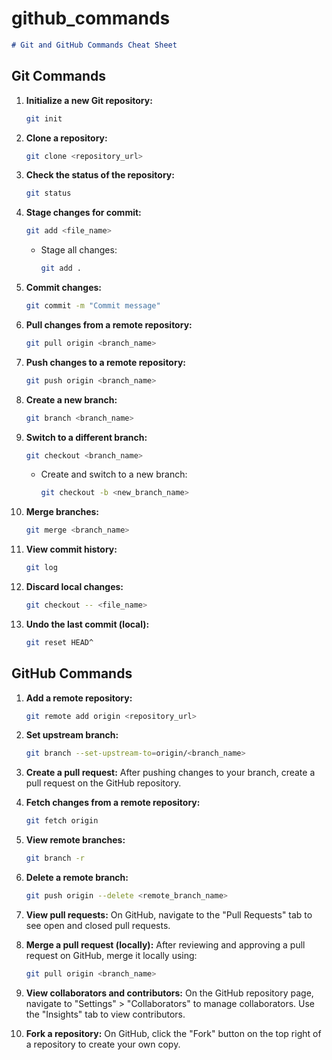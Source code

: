 # github_commands
```markdown
# Git and GitHub Commands Cheat Sheet
  ```

## Git Commands
1. **Initialize a new Git repository:**
   ```bash
   git init
   ```

2. **Clone a repository:**
   ```bash
   git clone <repository_url>
   ```

3. **Check the status of the repository:**
   ```bash
   git status
   ```

4. **Stage changes for commit:**
   ```bash
   git add <file_name>
   ```

   - Stage all changes:
     ```bash
     git add .
     ```

5. **Commit changes:**
   ```bash
   git commit -m "Commit message"
   ```

6. **Pull changes from a remote repository:**
   ```bash
   git pull origin <branch_name>
   ```

7. **Push changes to a remote repository:**
   ```bash
   git push origin <branch_name>
   ```

8. **Create a new branch:**
   ```bash
   git branch <branch_name>
   ```

9. **Switch to a different branch:**
   ```bash
   git checkout <branch_name>
   ```

   - Create and switch to a new branch:
     ```bash
     git checkout -b <new_branch_name>
     ```

10. **Merge branches:**
    ```bash
    git merge <branch_name>
    ```

11. **View commit history:**
    ```bash
    git log
    ```

12. **Discard local changes:**
    ```bash
    git checkout -- <file_name>
    ```

13. **Undo the last commit (local):**
    ```bash
    git reset HEAD^
    ```

## GitHub Commands

1. **Add a remote repository:**
   ```bash
   git remote add origin <repository_url>
   ```

2. **Set upstream branch:**
   ```bash
   git branch --set-upstream-to=origin/<branch_name>
   ```

3. **Create a pull request:**
   After pushing changes to your branch, create a pull request on the GitHub repository.

4. **Fetch changes from a remote repository:**
   ```bash
   git fetch origin
   ```

5. **View remote branches:**
   ```bash
   git branch -r
   ```

6. **Delete a remote branch:**
   ```bash
   git push origin --delete <remote_branch_name>
   ```

7. **View pull requests:**
   On GitHub, navigate to the "Pull Requests" tab to see open and closed pull requests.

8. **Merge a pull request (locally):**
   After reviewing and approving a pull request on GitHub, merge it locally using:
   ```bash
   git pull origin <branch_name>
   ```

9. **View collaborators and contributors:**
   On the GitHub repository page, navigate to "Settings" > "Collaborators" to manage collaborators. Use the "Insights" tab to view contributors.

10. **Fork a repository:**
    On GitHub, click the "Fork" button on the top right of a repository to create your own copy.
```
